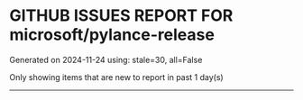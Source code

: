 
# GITHUB ISSUES REPORT FOR microsoft/pylance-release


Generated on 2024-11-24 using: stale=30, all=False


Only showing items that are new to report in past 1 day(s)


---




















